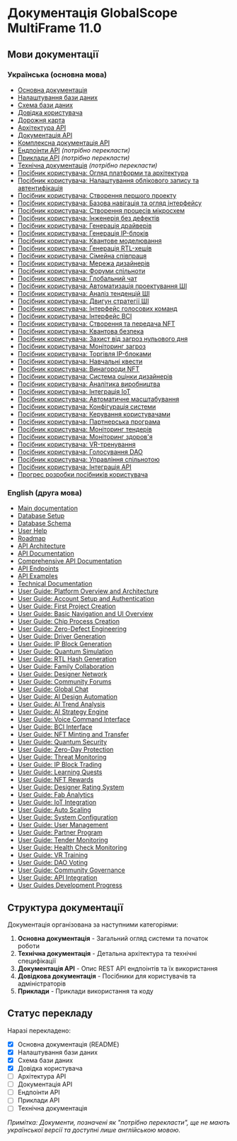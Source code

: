 # Документація GlobalScope MultiFrame 11.0

## Мови документації

### Українська (основна мова)
- [Основна документація](../README_uk.md)
- [Налаштування бази даних](../DATABASE_uk.md)
- [Схема бази даних](database_schema_uk.md)
- [Довідка користувача](user_help_uk.md)
- [Дорожня карта](roadmap_uk.md)
- [Архітектура API](api_architecture_uk.md)
- [Документація API](api_documentation_uk.md)
- [Комплексна документація API](comprehensive_api_docs_uk.md)
- [Ендпоінти API](api_endpoints.md) *(потрібно перекласти)*
- [Приклади API](api_examples.md) *(потрібно перекласти)*
- [Технічна документація](technical_documentation.md) *(потрібно перекласти)*
- [Посібник користувача: Огляд платформи та архітектура](user_guide_platform_overview_uk.md)
- [Посібник користувача: Налаштування облікового запису та автентифікація](user_guide_account_setup_auth_uk.md)
- [Посібник користувача: Створення першого проекту](user_guide_first_project_uk.md)
- [Посібник користувача: Базова навігація та огляд інтерфейсу](user_guide_navigation_ui_uk.md)
- [Посібник користувача: Створення процесів мікросхем](user_guide_chip_process_uk.md)
- [Посібник користувача: Інженерія без дефектів](user_guide_zero_defect_uk.md)
- [Посібник користувача: Генерація драйверів](user_guide_driver_generation_uk.md)
- [Посібник користувача: Генерація IP-блоків](user_guide_ip_block_generation_uk.md)
- [Посібник користувача: Квантове моделювання](user_guide_quantum_simulation_uk.md)
- [Посібник користувача: Генерація RTL-хешів](user_guide_rtl_hash_generation_uk.md)
- [Посібник користувача: Сімейна співпраця](user_guide_family_collaboration_uk.md)
- [Посібник користувача: Мережа дизайнерів](user_guide_designer_network_uk.md)
- [Посібник користувача: Форуми спільноти](user_guide_community_forums_uk.md)
- [Посібник користувача: Глобальний чат](user_guide_global_chat_uk.md)
- [Посібник користувача: Автоматизація проектування ШІ](user_guide_ai_design_automation_uk.md)
- [Посібник користувача: Аналіз тенденцій ШІ](user_guide_ai_trend_analysis_uk.md)
- [Посібник користувача: Двигун стратегії ШІ](user_guide_ai_strategy_engine_uk.md)
- [Посібник користувача: Інтерфейс голосових команд](user_guide_voice_command_interface_uk.md)
- [Посібник користувача: Інтерфейс BCI](user_guide_bci_interface_uk.md)
- [Посібник користувача: Створення та передача NFT](user_guide_nft_minting_transfer_uk.md)
- [Посібник користувача: Квантова безпека](user_guide_quantum_security_uk.md)
- [Посібник користувача: Захист від загроз нульового дня](user_guide_zero_day_protection_uk.md)
- [Посібник користувача: Моніторинг загроз](user_guide_threat_monitoring_uk.md)
- [Посібник користувача: Торгівля IP-блоками](user_guide_ip_block_trading_uk.md)
- [Посібник користувача: Навчальні квести](user_guide_learning_quests_uk.md)
- [Посібник користувача: Винагороди NFT](user_guide_nft_rewards_uk.md)
- [Посібник користувача: Система оцінки дизайнерів](user_guide_designer_rating_system_uk.md)
- [Посібник користувача: Аналітика виробництва](user_guide_fab_analytics_uk.md)
- [Посібник користувача: Інтеграція IoT](user_guide_iot_integration_uk.md)
- [Посібник користувача: Автоматичне масштабування](user_guide_auto_scaling_uk.md)
- [Посібник користувача: Конфігурація системи](user_guide_system_configuration_uk.md)
- [Посібник користувача: Керування користувачами](user_guide_user_management_uk.md)
- [Посібник користувача: Партнерська програма](user_guide_partner_program_uk.md)
- [Посібник користувача: Моніторинг тендерів](user_guide_tender_monitoring_uk.md)
- [Посібник користувача: Моніторинг здоров'я](user_guide_health_check_monitoring_uk.md)
- [Посібник користувача: VR-тренування](user_guide_vr_training_uk.md)
- [Посібник користувача: Голосування DAO](user_guide_dao_voting_uk.md)
- [Посібник користувача: Управління спільнотою](user_guide_community_governance_uk.md)
- [Посібник користувача: Інтеграція API](user_guide_api_integration_uk.md)
- [Прогрес розробки посібників користувача](user_guides_progress.md)

### English (друга мова)
- [Main documentation](../README.md)
- [Database Setup](../DATABASE.md)
- [Database Schema](database_schema.md)
- [User Help](user_help.md)
- [Roadmap](roadmap.md)
- [API Architecture](api_architecture.md)
- [API Documentation](api_documentation.md)
- [Comprehensive API Documentation](comprehensive_api_docs.md)
- [API Endpoints](api_endpoints.md)
- [API Examples](api_examples.md)
- [Technical Documentation](technical_documentation.md)
- [User Guide: Platform Overview and Architecture](user_guide_platform_overview.md)
- [User Guide: Account Setup and Authentication](user_guide_account_setup_auth.md)
- [User Guide: First Project Creation](user_guide_first_project.md)
- [User Guide: Basic Navigation and UI Overview](user_guide_navigation_ui.md)
- [User Guide: Chip Process Creation](user_guide_chip_process.md)
- [User Guide: Zero-Defect Engineering](user_guide_zero_defect.md)
- [User Guide: Driver Generation](user_guide_driver_generation.md)
- [User Guide: IP Block Generation](user_guide_ip_block_generation.md)
- [User Guide: Quantum Simulation](user_guide_quantum_simulation.md)
- [User Guide: RTL Hash Generation](user_guide_rtl_hash_generation.md)
- [User Guide: Family Collaboration](user_guide_family_collaboration.md)
- [User Guide: Designer Network](user_guide_designer_network.md)
- [User Guide: Community Forums](user_guide_community_forums.md)
- [User Guide: Global Chat](user_guide_global_chat.md)
- [User Guide: AI Design Automation](user_guide_ai_design_automation.md)
- [User Guide: AI Trend Analysis](user_guide_ai_trend_analysis.md)
- [User Guide: AI Strategy Engine](user_guide_ai_strategy_engine.md)
- [User Guide: Voice Command Interface](user_guide_voice_command_interface.md)
- [User Guide: BCI Interface](user_guide_bci_interface.md)
- [User Guide: NFT Minting and Transfer](user_guide_nft_minting_transfer.md)
- [User Guide: Quantum Security](user_guide_quantum_security.md)
- [User Guide: Zero-Day Protection](user_guide_zero_day_protection.md)
- [User Guide: Threat Monitoring](user_guide_threat_monitoring.md)
- [User Guide: IP Block Trading](user_guide_ip_block_trading.md)
- [User Guide: Learning Quests](user_guide_learning_quests.md)
- [User Guide: NFT Rewards](user_guide_nft_rewards.md)
- [User Guide: Designer Rating System](user_guide_designer_rating_system.md)
- [User Guide: Fab Analytics](user_guide_fab_analytics.md)
- [User Guide: IoT Integration](user_guide_iot_integration.md)
- [User Guide: Auto Scaling](user_guide_auto_scaling.md)
- [User Guide: System Configuration](user_guide_system_configuration.md)
- [User Guide: User Management](user_guide_user_management.md)
- [User Guide: Partner Program](user_guide_partner_program.md)
- [User Guide: Tender Monitoring](user_guide_tender_monitoring.md)
- [User Guide: Health Check Monitoring](user_guide_health_check_monitoring.md)
- [User Guide: VR Training](user_guide_vr_training.md)
- [User Guide: DAO Voting](user_guide_dao_voting.md)
- [User Guide: Community Governance](user_guide_community_governance.md)
- [User Guide: API Integration](user_guide_api_integration.md)
- [User Guides Development Progress](user_guides_progress.md)

## Структура документації

Документація організована за наступними категоріями:

1. **Основна документація** - Загальний огляд системи та початок роботи
2. **Технічна документація** - Детальна архітектура та технічні специфікації
3. **Документація API** - Опис REST API ендпоінтів та їх використання
4. **Довідкова документація** - Посібники для користувачів та адміністраторів
5. **Приклади** - Приклади використання та коду

## Статус перекладу

Наразі перекладено:
- [x] Основна документація (README)
- [x] Налаштування бази даних
- [x] Схема бази даних
- [x] Довідка користувача
- [ ] Архітектура API
- [ ] Документація API
- [ ] Ендпоінти API
- [ ] Приклади API
- [ ] Технічна документація

*Примітка: Документи, позначені як "потрібно перекласти", ще не мають української версії та доступні лише англійською мовою.*